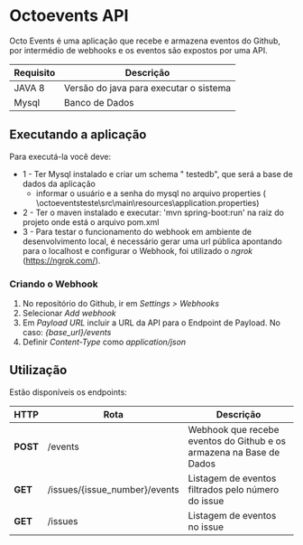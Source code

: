 # Octoevents API

Octo Events é uma aplicação que recebe e armazena eventos do Github, por intermédio de webhooks e os eventos são expostos por uma API.


| Requisito | Descrição | 
| ----------- | ---- |
| JAVA 8| Versão do java para executar o sistema | 
| Mysql |  Banco de Dados |  

## Executando a aplicação

Para executá-la você deve: 
- 1 - Ter Mysql instalado e criar um schema " testedb", que será a base de dados da aplicação
    - informar o usuário e a senha do mysql no arquivo properties ( \octoeventsteste\src\main\resources\application.properties)
- 2 - Ter o maven instalado e executar: 'mvn spring-boot:run' na raiz do projeto onde está o arquivo pom.xml
- 3 - Para testar o funcionamento do webhook em ambiente de desenvolvimento local, é necessário gerar uma url pública apontando para o localhost e configurar o Webhook, foi utilizado o _ngrok_ (https://ngrok.com/).  

### Criando o Webhook

1) No repositório do Github, ir em _Settings > Webhooks_  
2) Selecionar _Add webhook_  
3) Em _Payload URL_ incluir a URL da API para o Endpoint de Payload. No caso: _{base_url}/events_  
4) Definir _Content-Type_ como _application/json_ 

## Utilização

Estão disponíveis os endpoints:

| HTTP | Rota | Descrição |
| ----------- | ---- | --------- |
| **POST** | /events | Webhook que recebe eventos do Github e os armazena na Base de Dados |
| **GET** | /issues/{issue_number}/events | Listagem de eventos filtrados pelo número do issue |
| **GET** | /issues | Listagem de eventos no issue |


	
